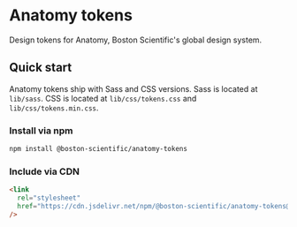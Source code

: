 # Anatomy tokens

Design tokens for Anatomy, Boston Scientific's global design system.

## Quick start

Anatomy tokens ship with Sass and CSS versions. Sass is located at `lib/sass`. CSS is located at `lib/css/tokens.css` and `lib/css/tokens.min.css`.

### Install via npm

```bash
npm install @boston-scientific/anatomy-tokens
```

### Include via CDN

```html
<link
  rel="stylesheet"
  href="https://cdn.jsdelivr.net/npm/@boston-scientific/anatomy-tokens@5.0.0-beta.7-beta.6-beta.5-beta.4-beta.3-beta.2-beta.1-beta.0/lib/css/tokens.min.css"
/>
```
